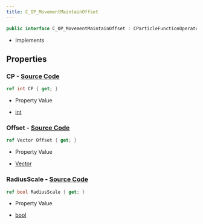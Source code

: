 ```yaml
---
title: C_OP_MovementMaintainOffset
---
```


```csharp
public interface C_OP_MovementMaintainOffset : CParticleFunctionOperator, CParticleFunction, ISchemaClass<CParticleFunction>, ISchemaClass<CParticleFunctionOperator>, ISchemaClass<C_OP_MovementMaintainOffset>, ISchemaField, ISchemaClass, INativeHandle
```

- Implements

## Properties

### **CP** - [Source Code](https://github.com/swiftly-solution/swiftlys2/blob/main/managed/src/SwiftlyS2.Generated/Schemas/Interfaces/C_OP_MovementMaintainOffset.cs#L18)

```csharp
ref int CP { get; }
```

- Property Value

- [int](https://learn.microsoft.com/dotnet/api/system.int32)

### **Offset** - [Source Code](https://github.com/swiftly-solution/swiftlys2/blob/main/managed/src/SwiftlyS2.Generated/Schemas/Interfaces/C_OP_MovementMaintainOffset.cs#L16)

```csharp
ref Vector Offset { get; }
```

- Property Value

- [Vector](/docs/api/shared/natives/vector)

### **RadiusScale** - [Source Code](https://github.com/swiftly-solution/swiftlys2/blob/main/managed/src/SwiftlyS2.Generated/Schemas/Interfaces/C_OP_MovementMaintainOffset.cs#L20)

```csharp
ref bool RadiusScale { get; }
```

- Property Value

- [bool](https://learn.microsoft.com/dotnet/api/system.boolean)

